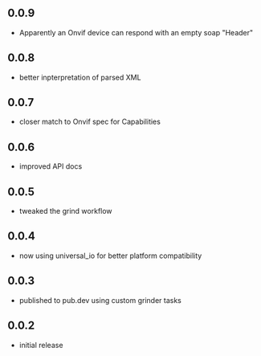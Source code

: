 ## 0.0.9

- Apparently an Onvif device can respond with an empty soap &quot;Header&quot;
## 0.0.8

- better inpterpretation of parsed XML
## 0.0.7

- closer match to Onvif spec for Capabilities
## 0.0.6

- improved API docs
## 0.0.5

- tweaked the grind workflow
## 0.0.4

- now using universal_io for better platform compatibility

## 0.0.3

- published to pub.dev using custom grinder tasks

## 0.0.2

- initial release
